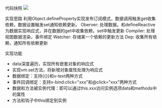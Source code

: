 代码快照
![](./codeShop.png)

实现思路
利用Object.defineProperty实现发布订阅模式，数据调用触发get收集依赖，数据设置触发set通知依赖更新。
Oberver: 处理数据。和defineReactive为数据实现响应式，并在数据的get中收集依赖，set中触发更新
Compiler: 处理视图数据渲染，事件绑定
Watcher: 存储某一个依赖的更新方法
Dep: 收集所有依赖，通知所有依赖更新


实现功能
- data深度遍历，实现所有嵌套对象的响应式
- 实现vm.set方法，将新增对象属性处理为响应式
- 数据绑定：支持{{}}和v-text两种方式
- 事件回调绑定：支持v-bind:click="xxx"和@click="xxx"两种方式
- 数据和方法被实例代理：即可以通过this.xxx访问实例选项data和methods中的属性
- 方法和钩子中this绑定到实例